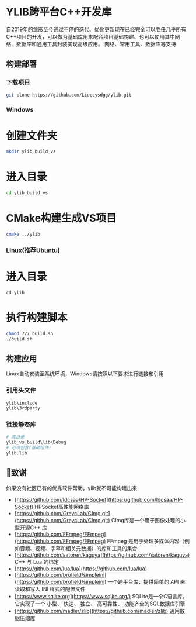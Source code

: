 # YLIB跨平台C++开发库

自2019年的雏形至今通过不停的迭代、优化更新现在已经完全可以胜任几乎所有C++项目的开发，可以做为基础库用来配合项目基础构建、也可以使用其中网络、数据库和通用工具封装实现高级应用。
网络、常用工具、数据库等支持
## 构建部署


### 下载项目

```bash
git clone https://github.com/Liuccysdgg/ylib.git
```

### Windows

# 创建文件夹

```bash
mkdir ylib_build_vs
```

# 进入目录


```bash
cd ylib_build_vs
```

# CMake构建生成VS项目


```bash
cmake ../ylib
```

### Linux(推荐Ubuntu)

# 进入目录


```basic
cd ylib
```

# 执行构建脚本


```bash
chmod 777 build.sh
./build.sh
```

## 构建应用


Linux自动安装至系统环境，Windows请按照以下要求进行链接和引用

### 引用头文件


```bash
ylib\include
ylib\3rdparty
```

### 链接静态库


```bash
# 库目录
ylib_vs_build\lib\Debug
# 必须包含(基础组件)
ylib.lib 
```

## 🙇致谢


如果没有社区已有的优秀软件帮助，ylib就不可能构建出来

* [https://github.com/ldcsaa/HP-Socket](https://github.com/ldcsaa/HP-Socket)  HPSocket高性能网络库
* [https://github.com/GreycLab/CImg.git](https://github.com/GreycLab/CImg.git) CImg库是一个用于图像处理的小型开源C++ 库
* [https://github.com/FFmpeg/FFmpeg](https://github.com/FFmpeg/FFmpeg) FFmpeg 是用于处理多媒体内容（例如音频、视频、字幕和相关元数据）的库和工具的集合
* [https://github.com/satoren/kaguya](https://github.com/satoren/kaguya) C++ 与 Lua 的绑定
* [https://github.com/lua/lua](https://github.com/lua/lua)
* [https://github.com/brofield/simpleini](https://github.com/brofield/simpleini) 一个跨平台库，提供简单的 API 来读取和写入 INI 样式的配置文件
* [https://www.sqlite.org](https://www.sqlite.org/) SQLite是一个C语言库，它实现了一个 小型、 快速、 独立、 高可靠性、 功能齐全的SQL数据库引擎
* [https://github.com/madler/zlib](https://github.com/madler/zlib)   通用数据压缩库
